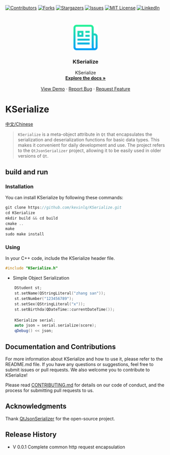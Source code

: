 <!-- PROJECT SHIELDS -->
<!--
*** I'm using markdown "reference style" links for readability.
*** Reference links are enclosed in brackets [ ] instead of parentheses ( ).
*** See the bottom of this document for the declaration of the reference variables
*** for contributors-url, forks-url, etc. This is an optional, concise syntax you may use.
*** https://www.markdownguide.org/basic-syntax/#reference-style-links
-->
[![Contributors][contributors-shield]][contributors-url]
[![Forks][forks-shield]][forks-url]
[![Stargazers][stars-shield]][stars-url]
[![Issues][issues-shield]][issues-url]
[![MIT License][license-shield]][license-url]
[![LinkedIn][linkedin-shield]][linkedin-url]



<!-- PROJECT LOGO -->
<br />
<p align="center">
  <a href="https://github.com/kevinlq/KSerialize">
    <img src="images/logo.png" alt="Logo" width="80" height="80">
  </a>

  <h3 align="center">KSerialize</h3>

  <p align="center">
    KSerialize
    <br />
    <a href="https://github.com/kevinlq/KSerialize"><strong>Explore the docs »</strong></a>
    <br />
    <br />
    <a href="https://github.com/kevinlq/KSerialize">View Demo</a>
    ·
    <a href="https://github.com/kevinlq/KSerialize/issues">Report Bug</a>
    ·
    <a href="https://github.com/kevinlq/KSerialize/issues">Request Feature</a>
  </p>
</p>

# KSerialize

[中文/Chinese](README_zh.md)

> `KSerialize` is a meta-object attribute in `Qt` that encapsulates the serialization and deserialization functions for basic data types. This makes it convenient for daily development and use. The project refers to the `QtJsonSerializer` project, allowing it to be easily used in older versions of `Qt`.


## build and run

### Installation

You can install KSerialize by following these commands:

```C++
git clone https://github.com/kevinlq/KSerialize.git
cd KSerialize
mkdir build && cd build
cmake ..
make
sudo make install
```

### Using

In your C++ code, include the KSerialize header file.

```C++
#include "KSerialize.h"

```

- Simple Object Serialization

```C++
    DStudent st;
    st.setName(QStringLiteral("zhang san"));
    st.setNumber("123456789");
    st.setSex(QStringLiteral("x"));
    st.setBirthda(QDateTime::currentDateTime());
	
	KSerialize serial;
	auto json = serial.serialize(score);
	qDebug() << json;
```

## Documentation and Contributions

For more information about KSerialize and how to use it, please refer to the README.md file. If you have any questions or suggestions, feel free to submit issues or pull requests. We also welcome you to contribute to KSerialize!

Please read [CONTRIBUTING.md](#) for details on our code of conduct, and the process for submitting pull requests to us.

## Acknowledgments

Thank [QtJsonSerializer](#) for the open-source project.

## Release History

* V 0.0.1 Complete common http request encapsulation



<!-- MARKDOWN LINKS & IMAGES -->
<!-- https://www.markdownguide.org/basic-syntax/#reference-style-links -->
[contributors-shield]: https://img.shields.io/github/contributors/kevinlq/KSerialize.svg?style=for-the-badge
[contributors-url]: https://github.com/kevinlq/KSerialize/graphs/contributors
[forks-shield]: https://img.shields.io/github/forks/kevinlq/KSerialize.svg?style=for-the-badge
[forks-url]: https://github.com/kevinlq/KSerialize/network/members
[stars-shield]: https://img.shields.io/github/stars/kevinlq/KSerialize.svg?style=for-the-badge
[stars-url]: https://github.com/kevinlq/KSerialize/stargazers
[issues-shield]: https://img.shields.io/github/issues/kevinlq/KSerialize.svg?style=for-the-badge
[issues-url]: https://github.com/kevinlq/KSerialize/issues
[license-shield]: https://img.shields.io/github/license/kevinlq/KSerialize.svg?style=for-the-badge
[license-url]: https://github.com/kevinlq/KSerialize/blob/master/LICENSE.txt
[linkedin-shield]: https://img.shields.io/badge/-LinkedIn-black.svg?style=for-the-badge&logo=linkedin&colorB=555
[linkedin-url]: https://linkedin.com/in/kevinlq
[QtJsonSerializer-url]: https://github.com/Skycoder42/QtJsonSerializer

